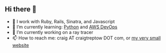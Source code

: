 ## Hi there 👋

- 🔭 I work with Ruby, Rails, Sinatra, and Javascript
- 🌱 I’m currently learning: [Python](https://www.python.org/) and [AWS DevOps](https://aws.amazon.com/certification/certified-devops-engineer-professional/)
- 🔭 I’m currently working on a ray tracer
- 📫 How to reach me: craig AT craigtreptow DOT com, or [my very small website](https://craigtreptow.com/)

<!--
**CraigTreptow/CraigTreptow** is a ✨ _special_ ✨ repository because its `README.md` (this file) appears on your GitHub profile.

Here are some ideas to get you started:

- 🔭 I’m currently working on ...
- 🌱 I’m currently learning ...
- 👯 I’m looking to collaborate on ...
- 🤔 I’m looking for help with ...
- 💬 Ask me about ...
- 📫 How to reach me: ...
- 😄 Pronouns: ...
- ⚡ Fun fact: ...
-->
